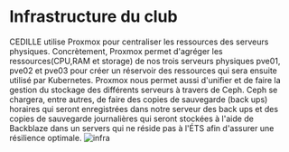 # Infrastructure du club

CEDILLE utilise Proxmox pour centraliser les ressources des serveurs physiques.
Concrètement, Proxmox permet d'agréger les ressources(CPU,RAM et storage) de nos
trois serveurs physiques pve01, pve02 et pve03 pour créer un réservoir des
ressources qui sera ensuite utilisé par Kubernetes. Proxmox nous permet aussi
d'unifier et de faire la gestion du stockage des différents serveurs à travers
de Ceph. Ceph se chargera, entre autres, de faire des copies de sauvegarde (back
ups) horaires qui seront enregistrées dans notre serveur des back ups et des
copies de sauvegarde journalières qui seront stockées à l'aide de Backblaze dans
un servers qui ne réside pas à l'ÉTS afin d'assurer une résilience optimale.
![infra](img/infra-cedille.png)
